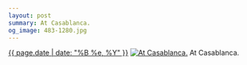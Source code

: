 ```yaml
---
layout: post
summary: At Casablanca.
og_image: 483-1280.jpg
---
```


<p>
  <time><a href="/483">{{ page.date | date: "%B %e, %Y" }}</a></time>
  <a href="/483"><img src="{{ site.assets_url }}/483-640.jpg" srcset="{{ site.assets_url }}/483-1280.jpg 1280w, {{ site.assets_url }}/483-960.jpg 960w, {{ site.assets_url }}/483-640.jpg 640w, {{ site.assets_url }}/483-320.jpg 320w" sizes="(min-width: 700px) 50vw, calc(100vw - 2rem)" alt="At Casablanca." /></a>
  <span>At Casablanca.</span>
</p>
